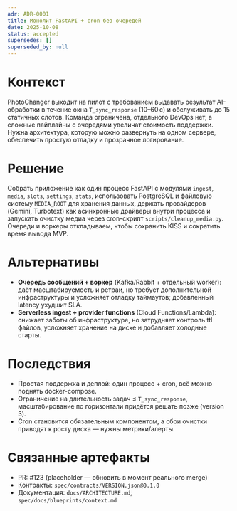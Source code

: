 ```yaml
---
adr: ADR-0001
title: Монолит FastAPI + cron без очередей
date: 2025-10-08
status: accepted
supersedes: []
superseded_by: null
---
```


# Контекст
PhotoChanger выходит на пилот с требованием выдавать результат AI-обработки в течение окна `T_sync_response` (10–60 с) и обслуживать до 15 статичных слотов. Команда ограничена, отдельного DevOps нет, а сложные пайплайны с очередями увеличат стоимость поддержки. Нужна архитектура, которую можно развернуть на одном сервере, обеспечить простую отладку и прозрачное логирование.

# Решение
Собрать приложение как один процесс FastAPI c модулями `ingest`, `media`, `slots`, `settings`, `stats`, использовать PostgreSQL и файловую систему `MEDIA_ROOT` для хранения данных, держать провайдеров (Gemini, Turbotext) как асинхронные драйверы внутри процесса и запускать очистку медиа через cron-скрипт `scripts/cleanup_media.py`. Очереди и воркеры откладываем, чтобы сохранить KISS и сократить время вывода MVP.

# Альтернативы
- **Очередь сообщений + воркер** (Kafka/Rabbit + отдельный worker): даёт масштабируемость и ретраи, но требует дополнительной инфраструктуры и усложняет отладку таймаутов; добавленный latency ухудшит SLA.
- **Serverless ingest + provider functions** (Cloud Functions/Lambda): снижает заботы об инфраструктуре, но затрудняет контроль ttl файлов, усложняет хранение на диске и добавляет холодные старты.

# Последствия
- Простая поддержка и деплой: один процесс + cron, всё можно поднять docker-compose.
- Ограничение на длительность задач ≤ `T_sync_response`, масштабирование по горизонтали придётся решать позже (version 3).
- Cron становится обязательным компонентом, а сбои очистки приводят к росту диска — нужны метрики/алерты.

# Связанные артефакты
- PR: #123 (placeholder — обновить в момент реального merge)
- Контракты: `spec/contracts/VERSION.json@0.1.0`
- Документация: `docs/ARCHITECTURE.md`, `spec/docs/blueprints/context.md`
